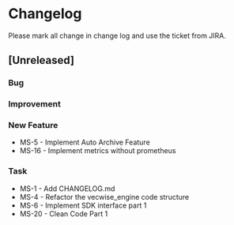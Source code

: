 # Changelog

Please mark all change in change log and use the ticket from JIRA.

## [Unreleased]

### Bug

### Improvement

### New Feature

- MS-5 - Implement Auto Archive Feature
- MS-16 - Implement metrics without prometheus
### Task

- MS-1 - Add CHANGELOG.md
- MS-4 - Refactor the vecwise_engine code structure
- MS-6 - Implement SDK interface part 1
- MS-20 - Clean Code Part 1
